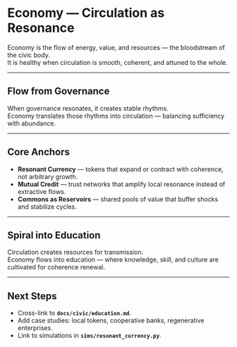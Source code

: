 # Economy — Circulation as Resonance

Economy is the flow of energy, value, and resources — the bloodstream of the civic body.  
It is healthy when circulation is smooth, coherent, and attuned to the whole.  

---

## Flow from Governance

When governance resonates, it creates stable rhythms.  
Economy translates those rhythms into circulation — balancing sufficiency with abundance.  

---

## Core Anchors

- **Resonant Currency** — tokens that expand or contract with coherence, not arbitrary growth.  
- **Mutual Credit** — trust networks that amplify local resonance instead of extractive flows.  
- **Commons as Reservoirs** — shared pools of value that buffer shocks and stabilize cycles.  

---

## Spiral into Education

Circulation creates resources for transmission.  
Economy flows into education — where knowledge, skill, and culture are cultivated for coherence renewal.  

---

## Next Steps

- Cross-link to **`docs/civic/education.md`**.  
- Add case studies: local tokens, cooperative banks, regenerative enterprises.  
- Link to simulations in **`sims/resonant_currency.py`**.

